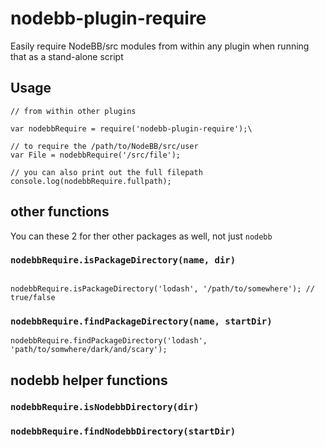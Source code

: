 # nodebb-plugin-require
Easily require NodeBB/src modules from within any plugin when running that as a stand-alone script

## Usage

```
// from within other plugins

var nodebbRequire = require('nodebb-plugin-require');\

// to require the /path/to/NodeBB/src/user
var File = nodebbRequire('/src/file');

// you can also print out the full filepath
console.log(nodebbRequire.fullpath);

```

## other functions
You can these 2 for ther other packages as well, not just `nodebb`

### `nodebbRequire.isPackageDirectory(name, dir)`

```

nodebbRequire.isPackageDirectory('lodash', '/path/to/somewhere'); // true/false

```

### `nodebbRequire.findPackageDirectory(name, startDir)`

```
nodebbRequire.findPackageDirectory('lodash', 'path/to/somwhere/dark/and/scary');

```

## nodebb helper functions

### `nodebbRequire.isNodebbDirectory(dir)`
### `nodebbRequire.findNodebbDirectory(startDir)`
